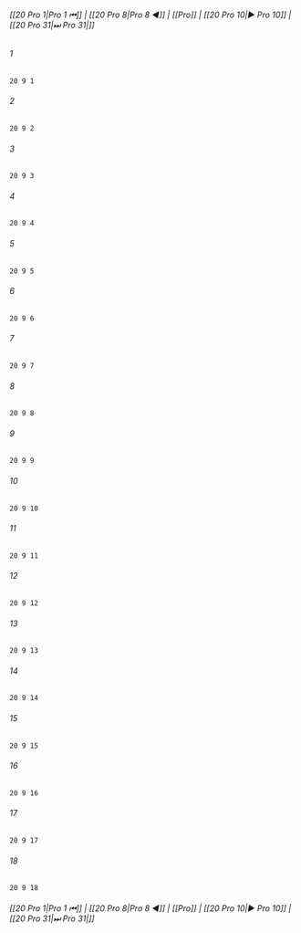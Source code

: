 
###### [[20 Pro 1|Pro 1 ⏮]] | [[20 Pro 8|Pro 8 ◀]] | [[Pro]] | [[20 Pro 10|▶ Pro 10]] | [[20 Pro 31|⏭ Pro 31|]]

###### 1
``` verse
20 9 1 
```
###### 2
``` verse
20 9 2 
```
###### 3
``` verse
20 9 3 
```
###### 4
``` verse
20 9 4 
```
###### 5
``` verse
20 9 5 
```
###### 6
``` verse
20 9 6 
```
###### 7
``` verse
20 9 7 
```
###### 8
``` verse
20 9 8 
```
###### 9
``` verse
20 9 9 
```
###### 10
``` verse
20 9 10 
```
###### 11
``` verse
20 9 11 
```
###### 12
``` verse
20 9 12 
```
###### 13
``` verse
20 9 13 
```
###### 14
``` verse
20 9 14 
```
###### 15
``` verse
20 9 15 
```
###### 16
``` verse
20 9 16 
```
###### 17
``` verse
20 9 17 
```
###### 18
``` verse
20 9 18 
```

###### [[20 Pro 1|Pro 1 ⏮]] | [[20 Pro 8|Pro 8 ◀]] | [[Pro]] | [[20 Pro 10|▶ Pro 10]] | [[20 Pro 31|⏭ Pro 31|]]

